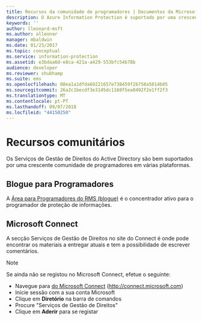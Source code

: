 ```yaml
---
title: Recursos da comunidade de programadores | Documentos da Microsoft
description: O Azure Information Protection é suportado por uma crescente comunidade de programadores em várias plataformas.
keywords: ''
author: lleonard-msft
ms.author: alleonar
manager: mbaldwin
ms.date: 01/23/2017
ms.topic: conceptual
ms.service: information-protection
ms.assetid: e3bdaa6d-e8ca-421a-a429-553bfc54b78b
audience: developer
ms.reviewer: shubhamp
ms.suite: ems
ms.openlocfilehash: 08ea1a1dfda69221657e738459f2b758a5014b05
ms.sourcegitcommit: 26a2c1becdf3e3145dc1168f5ea8492f2e1ff2f3
ms.translationtype: MT
ms.contentlocale: pt-PT
ms.lasthandoff: 09/07/2018
ms.locfileid: "44150250"
---
```

# <a name="community-resources"></a>Recursos comunitários

Os Serviços de Gestão de Direitos do Active Directory são bem suportados por uma crescente comunidade de programadores em várias plataformas.

## <a name="developers-blog"></a>Blogue para Programadores
A [Área para Programadores do RMS (blogue)](http://blogs.msdn.com/b/rms/) é o concentrador ativo para o programador de proteção de informações.

## <a name="microsoft-connect"></a>Microsoft Connect
A secção Serviços de Gestão de Direitos no site do Connect é onde pode encontrar os materiais a entregar atuais e tem a possibilidade de escrever comentários.

> [!NOTE]
>
>Se ainda não se registou no Microsoft Connect, efetue o seguinte:
>
>-   Navegue para [do Microsoft Connect](http://connect.microsoft.com) (http://connect.microsoft.com)
>-   Inicie sessão com a sua conta Microsoft
>-   Clique em **Diretório** na barra de comandos
>-   Procure "Serviços de Gestão de Direitos"
>-   Clique em **Aderir** para se registar
